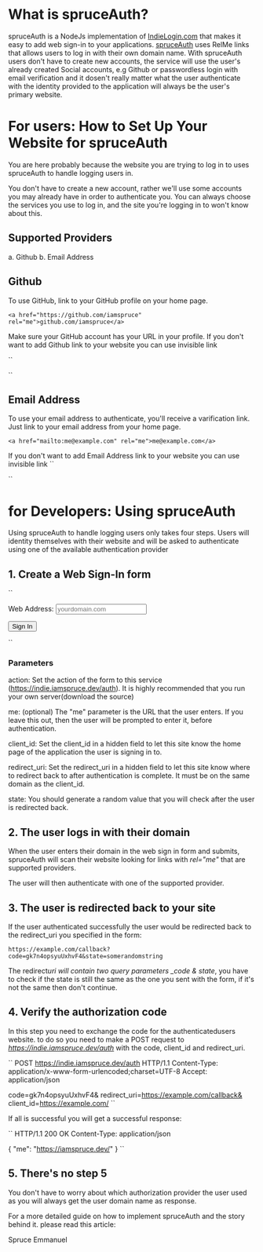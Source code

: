 # What is spruceAuth?

spruceAuth is a NodeJs implementation of [IndieLogin.com](https://indielogin.com/) that makes it easy to add web sign-in to your applications.
[spruceAuth](https://indie.iamspruce.dev) uses RelMe links that allows users to log in with their own domain name.
With spruceAuth users don't have to create new accounts, the service will use the user's already created Social accounts, e.g Github or passwordless login with email verification and it dosen't really matter what the user authenticate with the identity provided to the application will always be the user's primary website.

# For users: How to Set Up Your Website for spruceAuth

You are here probably because the website you are trying to log in to uses spruceAuth to handle logging users in.

You don't have to create a new account, rather we'll use some accounts you may already have in order to authenticate you. You can always choose the services you use to log in, and the site you're logging in to won't know about this.

## Supported Providers

a. Github
b. Email Address

## Github

To use GitHub, link to your GitHub profile on your home page.

`<a href="https://github.com/iamspruce" rel="me">github.com/iamspruce</a>`

Make sure your GitHub account has your URL in your profile. If you don't want to add Github link to your website you can use invisible link

``

<link href="https://github.com/iamspruce" rel="me">
``

## Email Address

To use your email address to authenticate, you'll receive a varification link. Just link to your email address from your home page.

```
<a href="mailto:me@example.com" rel="me">me@example.com</a>
```

If you don't want to add Email Address link to your website you can use invisible link
``

<link href="mailto:me@example.com" rel="me">
``

# for Developers: Using spruceAuth

Using spruceAuth to handle logging users only takes four steps. Users will identity themselves with their website and will be asked to authenticate using one of the available authentication provider

## 1. Create a Web Sign-In form

``

<form action="https://indie.iamspruce.dev/auth" method="get">
  <label for="url">Web Address:</label>
  <input id="url" type="text" name="me" placeholder="yourdomain.com" />
  <p><button type="submit">Sign In</button></p>
  <input type="hidden" name="client_id" value="https://example.com/" />
  <input type="hidden" name="redirect_uri" value="https://example.com/redirect" />
  <input type="hidden" name="state" value="somerandomstring" />
</form>
``

### Parameters

action: Set the action of the form to this service (https://indie.iamspruce.dev/auth). It is highly recommended that you run your own server(download the source)

me: (optional) The "me" parameter is the URL that the user enters. If you leave this out, then the user will be prompted to enter it, before authentication.

client_id: Set the client_id in a hidden field to let this site know the home page of the application the user is signing in to.

redirect_uri: Set the redirect_uri in a hidden field to let this site know where to redirect back to after authentication is complete. It must be on the same domain as the client_id.

state: You should generate a random value that you will check after the user is redirected back.

## 2. The user logs in with their domain

When the user enters their domain in the web sign in form and submits, spruceAuth will scan their website looking for links with _rel="me"_ that are supported providers.

The user will then authenticate with one of the supported provider.

## 3. The user is redirected back to your site

If the user authenticated successfully the user would be redirected back to the redirect_uri you specified in the form:

`https://example.com/callback?code=gk7n4opsyuUxhvF4&state=somerandomstring`

The redirect*uri will contain two query parameters \_code & state*, you have to check if the state is still the same as the one you sent with the form, if it's not the same then don't continue.

## 4. Verify the authorization code

In this step you need to exchange the code for the authenticatedusers website. to do so you need to make a POST request to *https://indie.iamspruce.dev/auth* with the code, client_id and redirect_uri.

``
POST https://indie.iamspruce.dev/auth HTTP/1.1
Content-Type: application/x-www-form-urlencoded;charset=UTF-8
Accept: application/json

code=gk7n4opsyuUxhvF4&
redirect_uri=https://example.com/callback&
client_id=https://example.com/
``

If all is successful you will get a successful response:

``
HTTP/1.1 200 OK
Content-Type: application/json

{
"me": "https://iamspruce.dev/"
}
``

## 5. There's no step 5

You don't have to worry about which authorization provider the user used as you will always get the user domain name as response.

For a more detailed guide on how to implement spruceAuth and the story behind it. please read this article:

Spruce Emmanuel
